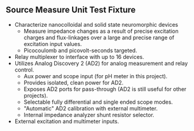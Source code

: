 ## Source Measure Unit Test Fixture


- Characterize nanocolloidal and solid state neuromorphic devices
  - Measure impedance changes as a result of precise excitation charges and flux-linkages over a large and precise range of excitation input values.
  - Picocoulomb and picovolt-seconds targeted.
- Relay multiplexer to interface with up to 16 devices.
- Utilizes Analog Discovery 2 (AD2) for analog measurement and relay control.
  - Aux power and scope input (for pH meter in this project).
  - Provides isolated, clean power for AD2.
  - Exposes AD2 ports for pass-through (AD2 is still useful for other projects).
  - Selectable fully differential and single ended scope modes.
  - "Automatic" AD2 calibration with external multimeter.
  - Internal impedance analyzer shunt resistor selector.
 - External excitation and multimeter inputs.
